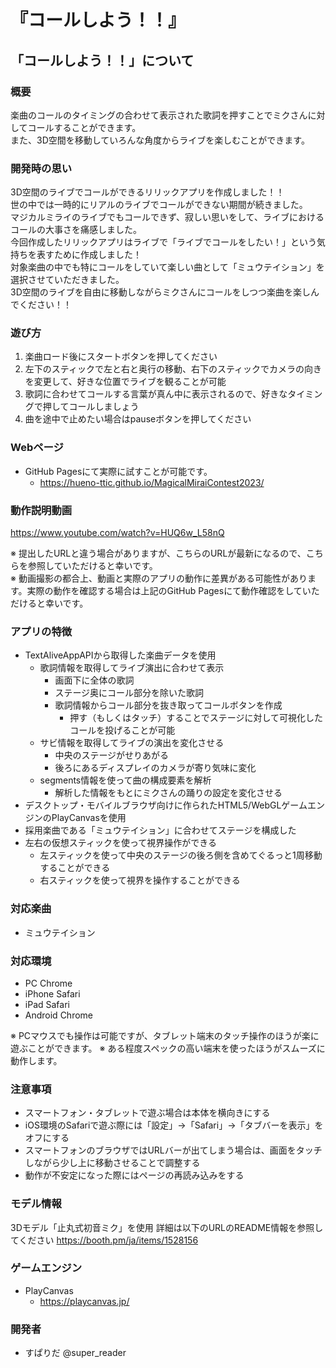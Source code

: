 # 『コールしよう！！』
## 「コールしよう！！」について
### 概要
楽曲のコールのタイミングの合わせて表示された歌詞を押すことでミクさんに対してコールすることができます。\
また、3Ⅾ空間を移動していろんな角度からライブを楽しむことができます。

### 開発時の思い
3D空間のライブでコールができるリリックアプリを作成しました！！\
世の中では一時的にリアルのライブでコールができない期間が続きました。\
マジカルミライのライブでもコールできず、寂しい思いをして、ライブにおけるコールの大事さを痛感しました。\
今回作成したリリックアプリはライブで「ライブでコールをしたい！」という気持ちを表すために作成しました！\
対象楽曲の中でも特にコールをしていて楽しい曲として「ミュウテイション」を選択させていただきました。\
3D空間のライブを自由に移動しながらミクさんにコールをしつつ楽曲を楽しんでください！！



### 遊び方
1. 楽曲ロード後にスタートボタンを押してください
1. 左下のスティックで左と右と奥行の移動、右下のスティックでカメラの向きを変更して、好きな位置でライブを観ることが可能
1. 歌詞に合わせてコールする言葉が真ん中に表示されるので、好きなタイミングで押してコールしましょう
1. 曲を途中で止めたい場合はpauseボタンを押してください

### Webページ
- GitHub Pagesにて実際に試すことが可能です。
  -  https://hueno-ttic.github.io/MagicalMiraiContest2023/

### 動作説明動画
https://www.youtube.com/watch?v=HUQ6w_L58nQ

※ 提出したURLと違う場合がありますが、こちらのURLが最新になるので、こちらを参照していただけると幸いです。\
※ 動画撮影の都合上、動画と実際のアプリの動作に差異がある可能性があります。実際の動作を確認する場合は上記のGitHub Pagesにて動作確認をしていただけると幸いです。

### アプリの特徴
- TextAliveAppAPIから取得した楽曲データを使用
  - 歌詞情報を取得してライブ演出に合わせて表示
    - 画面下に全体の歌詞
    - ステージ奥にコール部分を除いた歌詞
    - 歌詞情報からコール部分を抜き取ってコールボタンを作成
      - 押す（もしくはタッチ）することでステージに対して可視化したコールを投げることが可能 
  - サビ情報を取得してライブの演出を変化させる
    - 中央のステージがせりあがる
    - 後ろにあるディスプレイのカメラが寄り気味に変化
  - segments情報を使って曲の構成要素を解析
    - 解析した情報をもとにミクさんの踊りの設定を変化させる
- デスクトップ・モバイルブラウザ向けに作られたHTML5/WebGLゲームエンジンのPlayCanvasを使用
- 採用楽曲である「ミュウテイション」に合わせてステージを構成した
- 左右の仮想スティックを使って視界操作ができる
  - 左スティックを使って中央のステージの後ろ側を含めてぐるっと1周移動することができる
  - 右スティックを使って視界を操作することができる

### 対応楽曲
- ミュウテイション

### 対応環境
- PC Chrome
- iPhone Safari
- iPad Safari
- Android Chrome

※ PCマウスでも操作は可能ですが、タブレット端末のタッチ操作のほうが楽に遊ぶことができます。
※ ある程度スペックの高い端末を使ったほうがスムーズに動作します。

### 注意事項
- スマートフォン・タブレットで遊ぶ場合は本体を横向きにする
- iOS環境のSafariで遊ぶ際には「設定」→「Safari」→「タブバーを表示」をオフにする
- スマートフォンのブラウザではURLバーが出てしまう場合は、画面をタッチしながら少し上に移動させることで調整する
- 動作が不安定になった際にはページの再読み込みをする

### モデル情報
3Dモデル「止丸式初音ミク」を使用
詳細は以下のURLのREADME情報を参照してください
https://booth.pm/ja/items/1528156

### ゲームエンジン
- PlayCanvas
  - https://playcanvas.jp/

### 開発者
- すぱりだ @super_reader
